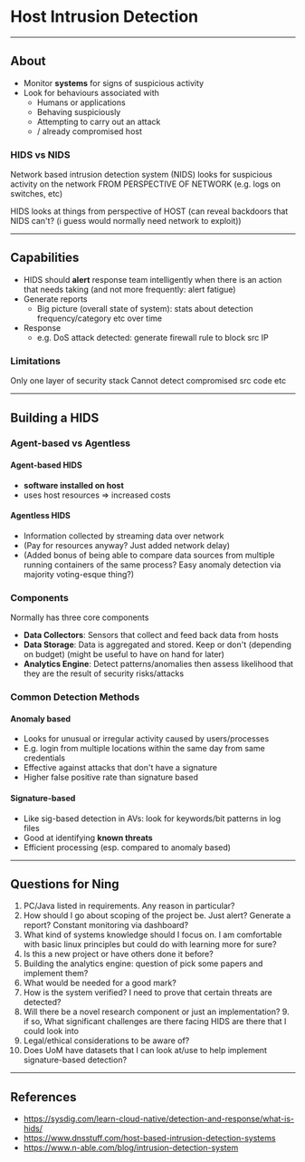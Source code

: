 
# Host Intrusion Detection

---
## About
* Monitor **systems** for signs of suspicious activity
* Look for behaviours associated with
	* Humans or applications
	* Behaving suspiciously
	* Attempting to carry out an attack
	* / already compromised host

### HIDS vs NIDS
Network based intrusion detection system (NIDS) looks for suspicious activity on the network FROM PERSPECTIVE OF NETWORK (e.g. logs on switches, etc)

HIDS looks at things from perspective of HOST (can reveal backdoors that NIDS can't? (i guess would normally need network to exploit))

---
## Capabilities

* HIDS should **alert** response team intelligently when there is an action that needs taking (and not more frequently: alert fatigue)
* Generate reports
	* Big picture (overall state of system): stats about detection frequency/category etc over time
* Response
	* e.g. DoS attack detected: generate firewall rule to block src IP

### Limitations
Only one layer of security stack
Cannot detect compromised src code etc

---
## Building a HIDS

### Agent-based vs Agentless

#### Agent-based HIDS
* **software installed on host**
* uses host resources => increased costs

#### Agentless HIDS
* Information collected by streaming data over network
* (Pay for resources anyway? Just added network delay)
* (Added bonus of being able to compare data sources from multiple running containers of the same process? Easy anomaly detection via majority voting-esque thing?)

### Components
Normally has three core components

* **Data Collectors**: Sensors that collect and feed back data from hosts
* **Data Storage**: Data is aggregated and stored. Keep or don't (depending on budget) (might be useful to have on hand for later)
* **Analytics Engine**: Detect patterns/anomalies then assess likelihood that they are the result of security risks/attacks

### Common Detection Methods
#### Anomaly based
* Looks for unusual or irregular activity caused by users/processes
* E.g. login from multiple locations within the same day from same credentials
* Effective against attacks that don't have a signature
* Higher false positive rate than signature based

#### Signature-based
* Like sig-based detection in AVs: look for keywords/bit patterns in log files
* Good at identifying **known threats**
* Efficient processing (esp. compared to anomaly based)

---
## Questions for Ning

1. PC/Java listed in requirements. Any reason in particular?
2. How should I go about scoping of the project be. Just alert? Generate a report? Constant monitoring via dashboard?
3. What kind of systems knowledge should I focus on. I am comfortable with basic linux principles but could do with learning more for sure?
4. Is this a new project or have others done it before?
5. Building the analytics engine: question of pick some papers and implement them?
6. What would be needed for a good mark?
7. How is the system verified? I need to prove that certain threats are detected?
8. Will there be a novel research component or just an implementation?
	9.  if so, What significant challenges are there facing HIDS are there that I could look into
10. Legal/ethical considerations to be aware of?
11. Does UoM have datasets that I can look at/use to help implement signature-based detection?

---

## References

* https://sysdig.com/learn-cloud-native/detection-and-response/what-is-hids/
* https://www.dnsstuff.com/host-based-intrusion-detection-systems
* https://www.n-able.com/blog/intrusion-detection-system